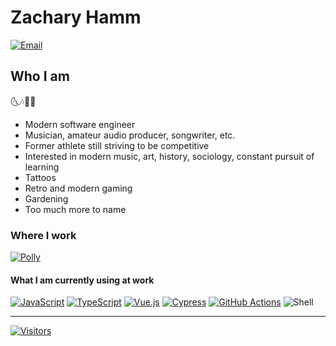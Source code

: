 # Zachary Hamm

[![Email](https://img.shields.io/badge/Portfolio-323330?style=for-the-badge&labelColor=EA4335)](https://zacharyhamm.com)

## Who I am

🌜🎶🎵🌛

- Modern software engineer
- Musician, amateur audio producer, songwriter, etc.
- Former athlete still striving to be competitive
- Interested in modern music, art, history, sociology, constant pursuit of learning
- Tattoos
- Retro and modern gaming
- Gardening
- Too much more to name

### Where I work

[![Polly](https://img.shields.io/badge/Polly-Staff%20Software%20Engineer-141414?style=for-the-badge&labelColor=75FDEF)](https://polly.io/)

#### What I am currently using at work

[![JavaScript](https://img.shields.io/badge/JavaScript-323330?style=for-the-badge&logo=javascript&logoColor=F7DF1E)](https://www.javascript.com/)
[![TypeScript](https://img.shields.io/badge/TypeScript-007ACC?style=for-the-badge&logo=typescript&logoColor=F5F5F5)](https://www.typescriptlang.org/)
[![Vue.js](https://img.shields.io/badge/Vue.js-303B5B?style=for-the-badge&logo=vuedotjs&logoColor=5AB484)](https://vuejs.org/)
[![Cypress](https://img.shields.io/badge/Cypress-17202C?style=for-the-badge&logo=cypress&logoColor=F5F5F5)](https://www.cypress.io/)
[![GitHub Actions](https://img.shields.io/badge/GitHub_Actions-black?style=for-the-badge&logo=github)](https://docs.github.com/en/actions)
![Shell](https://img.shields.io/badge/Shell_Script-121011?style=for-the-badge&logo=gnu-bash&logoColor=white)

***

<!--
https://www.visitorbadge.io/
Want to keep track of your visitors?
You can keep track of your total hits and seven day visitor overview on our status page:
https://visitorbadge.io/status?path=https://github.com/hammzj
You can also make use of our API to receive the information if you want to integrate it in your system. The API is available at:
https://api.visitorbadge.io/api/status?path=https://github.com/hammzj - GET
-->

[![Visitors](https://api.visitorbadge.io/api/visitors?path=https%3A%2F%2Fgithub.com%2Fhammzj&label=Visitors&countColor=%23daa520)](https://visitorbadge.io/status?path=https%3A%2F%2Fgithub.com%2Fhammzj)

